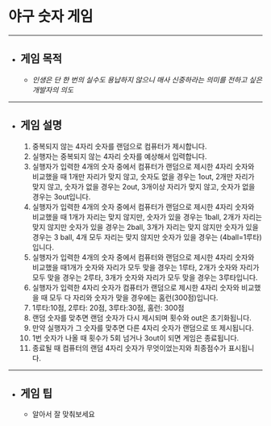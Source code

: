 # 야구 숫자 게임
-----------------------------------------------------
+ ## 게임 목적
  + *인생은 단 한 번의 실수도 용납하지 않으니 매사 신중하라는 의미를 전하고 싶은 개발자의 의도*
---------------------------------------------------------------------------------------------------------
+ ## 게임 설명
  1. 중복되지 않는 4자리 숫자를 랜덤으로 컴퓨터가 제시합니다.
  2. 실행자는 중복되지 않는 4자리 숫자를 예상해서 입력합니다.
  3. 실행자가 입력한 4개의 숫자 중에서 컴퓨터가 랜덤으로 제시한 4자리 숫자와 비교했을 때 1개만 자리가 맞지 않고, 숫자도 없을 경우는 1out, 2개만 자리가 맞지 않고, 숫자가 없을  경우는  2out, 3개이상 자리가 맞지 않고, 숫자가 없을 경우는 3out입니다.
  4. 실행자가 입력한 4개의 숫자 중에서 컴퓨터가 랜덤으로 제시한 4자리 숫자와 비교했을 때 1개가 자리는 맞지 않지만, 숫자가 있을 경우는 1ball, 2개가 자리는 맞지 않지만 숫자가 있을 경우는 2ball, 3개가 자리는 맞지 않지만 숫자가 있을 경우는 3 ball, 4개 모두 자리는 맞지 않지만 숫자가 있을 경우는 (4ball=1루타) 입니다.
  5. 실행자가 입력한 4개의 숫자 중에서 컴퓨터와 랜덤으로 제시한 4자리 숫자와 비교했을 때1개가 숫자와 자리가 모두 맞을 경우는 1루타, 2개가 숫자와 자리가 모두 맞을 경우는  2루타, 3개가 숫자와 자리가 모두 맞을 경우는 3루타입니다.
  6. 실행자가 입력한 4자리 숫자가 컴퓨터가 랜덤으로 제시한 4자리 숫자와 비교했을 때 모두 다 자리와 숫자가 맞을 경우에는 홈런(300점)입니다.
  7. 1루타:10점, 2루타: 20점, 3루타:30점, 홈런: 300점
  8. 랜덤 숫자를 맞추면 랜덤 숫자가 다시 제시되며 횟수와 out은 초기화됩니다.
  9. 만약 실행자가 그 숫자를 맞추면 다른 4자리 숫자가 랜덤으로 또 제시됩니다.
  10. 1번 숫자가 나올 때 횟수가 5회 넘거나  3out이 되면 게임은 종료됩니다.
  11. 종료될 때 컴퓨터의 랜덤 4자리 숫자가 무엇이었는지와 최종점수가 표시됩니다.
-------------------------------------------------------------------------------------
+ ## 게임 팁
  + 알아서 잘 맞춰보세요
    

